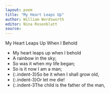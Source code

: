 ```yaml
---
layout: poem
title: "My Heart Leaps Up"
author: William Wordsworth
editor: Nina Rosenblatt
source: 
---
```


My Heart Leaps Up When I Behold

- My heart leaps up when I behold
- A rainbow in the sky;
- So was it when my life began;
- So is it now I am a man; 
- {:.indent-3}So be it when I shall grow old,
- {:.indent-3}Or let me die!
- {:.indent-3The child is the father of the man,


<br>
